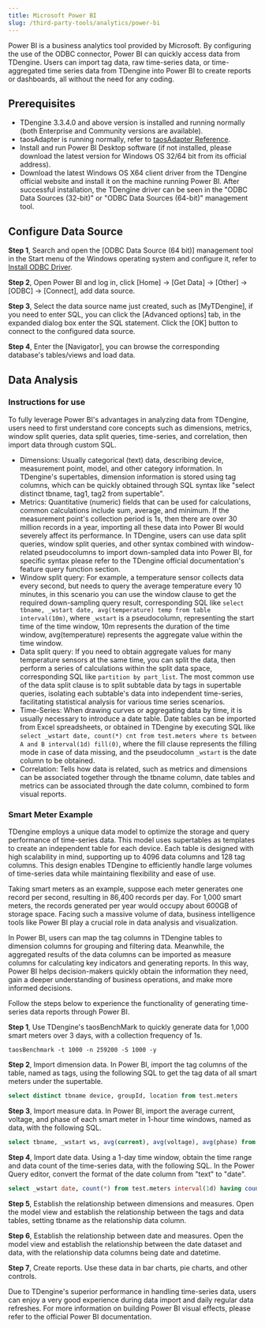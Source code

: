 ```yaml
---
title: Microsoft Power BI
slug: /third-party-tools/analytics/power-bi
---
```


Power BI is a business analytics tool provided by Microsoft. By configuring the use of the ODBC connector, Power BI can quickly access data from TDengine. Users can import tag data, raw time-series data, or time-aggregated time series data from TDengine into Power BI to create reports or dashboards, all without the need for any coding.

## Prerequisites

- TDengine 3.3.4.0 and above version is installed and running normally (both Enterprise and Community versions are available).
- taosAdapter is running normally, refer to [taosAdapter Reference](../../../tdengine-reference/components/taosadapter/).
- Install and run Power BI Desktop software (if not installed, please download the latest version for Windows OS 32/64 bit from its official address).
- Download the latest Windows OS X64 client driver from the TDengine official website and install it on the machine running Power BI. After successful installation, the TDengine driver can be seen in the "ODBC Data Sources (32-bit)" or "ODBC Data Sources (64-bit)" management tool.

## Configure Data Source

**Step 1**, Search and open the [ODBC Data Source (64 bit)] management tool in the Start menu of the Windows operating system and configure it, refer to [Install ODBC Driver](../../../tdengine-reference/client-libraries/odbc/#installation).

**Step 2**, Open Power BI and log in, click [Home] -> [Get Data] -> [Other] -> [ODBC] -> [Connect], add data source.

**Step 3**, Select the data source name just created, such as [MyTDengine], if you need to enter SQL, you can click the [Advanced options] tab, in the expanded dialog box enter the SQL statement. Click the [OK] button to connect to the configured data source.  

**Step 4**, Enter the [Navigator], you can browse the corresponding database's tables/views and load data.

## Data Analysis

### Instructions for use

To fully leverage Power BI's advantages in analyzing data from TDengine, users need to first understand core concepts such as dimensions, metrics, window split queries, data split queries, time-series, and correlation, then import data through custom SQL.

- Dimensions: Usually categorical (text) data, describing device, measurement point, model, and other category information. In TDengine's supertables, dimension information is stored using tag columns, which can be quickly obtained through SQL syntax like "select distinct tbname, tag1, tag2 from supertable".
- Metrics: Quantitative (numeric) fields that can be used for calculations, common calculations include sum, average, and minimum. If the measurement point's collection period is 1s, then there are over 30 million records in a year, importing all these data into Power BI would severely affect its performance. In TDengine, users can use data split queries, window split queries, and other syntax combined with window-related pseudocolumns to import down-sampled data into Power BI, for specific syntax please refer to the TDengine official documentation's feature query function section.
- Window split query: For example, a temperature sensor collects data every second, but needs to query the average temperature every 10 minutes, in this scenario you can use the window clause to get the required down-sampling query result, corresponding SQL like `select tbname, _wstart date, avg(temperature) temp from table interval(10m)`, where `_wstart` is a pseudocolumn, representing the start time of the time window, 10m represents the duration of the time window, avg(temperature) represents the aggregate value within the time window.
- Data split query: If you need to obtain aggregate values for many temperature sensors at the same time, you can split the data, then perform a series of calculations within the split data space, corresponding SQL like `partition by part_list`. The most common use of the data split clause is to split subtable data by tags in supertable queries, isolating each subtable's data into independent time-series, facilitating statistical analysis for various time series scenarios.
- Time-Series: When drawing curves or aggregating data by time, it is usually necessary to introduce a date table. Date tables can be imported from Excel spreadsheets, or obtained in TDengine by executing SQL like `select _wstart date, count(*) cnt from test.meters where ts between A and B interval(1d) fill(0)`, where the fill clause represents the filling mode in case of data missing, and the pseudocolumn `_wstart` is the date column to be obtained.
- Correlation: Tells how data is related, such as metrics and dimensions can be associated together through the tbname column, date tables and metrics can be associated through the date column, combined to form visual reports.

### Smart Meter Example

TDengine employs a unique data model to optimize the storage and query performance of time-series data. This model uses supertables as templates to create an independent table for each device. Each table is designed with high scalability in mind, supporting up to 4096 data columns and 128 tag columns. This design enables TDengine to efficiently handle large volumes of time-series data while maintaining flexibility and ease of use.

Taking smart meters as an example, suppose each meter generates one record per second, resulting in 86,400 records per day. For 1,000 smart meters, the records generated per year would occupy about 600GB of storage space. Facing such a massive volume of data, business intelligence tools like Power BI play a crucial role in data analysis and visualization.

In Power BI, users can map the tag columns in TDengine tables to dimension columns for grouping and filtering data. Meanwhile, the aggregated results of the data columns can be imported as measure columns for calculating key indicators and generating reports. In this way, Power BI helps decision-makers quickly obtain the information they need, gain a deeper understanding of business operations, and make more informed decisions.

Follow the steps below to experience the functionality of generating time-series data reports through Power BI.  

**Step 1**, Use TDengine's taosBenchMark to quickly generate data for 1,000 smart meters over 3 days, with a collection frequency of 1s.

```shell
taosBenchmark -t 1000 -n 259200 -S 1000 -y
```

**Step 2**, Import dimension data. In Power BI, import the tag columns of the table, named as tags, using the following SQL to get the tag data of all smart meters under the supertable.

```sql
select distinct tbname device, groupId, location from test.meters
```

**Step 3**, Import measure data. In Power BI, import the average current, voltage, and phase of each smart meter in 1-hour time windows, named as data, with the following SQL.

```sql
select tbname, _wstart ws, avg(current), avg(voltage), avg(phase) from test.meters PARTITION by tbname interval(1h)
```

**Step 4**, Import date data. Using a 1-day time window, obtain the time range and data count of the time-series data, with the following SQL. In the Power Query editor, convert the format of the date column from "text" to "date".

```sql
select _wstart date, count(*) from test.meters interval(1d) having count(*)>0
```

**Step 5**, Establish the relationship between dimensions and measures. Open the model view and establish the relationship between the tags and data tables, setting tbname as the relationship data column.  

**Step 6**, Establish the relationship between date and measures. Open the model view and establish the relationship between the date dataset and data, with the relationship data columns being date and datetime.  

**Step 7**, Create reports. Use these data in bar charts, pie charts, and other controls.  

Due to TDengine's superior performance in handling time-series data, users can enjoy a very good experience during data import and daily regular data refreshes. For more information on building Power BI visual effects, please refer to the official Power BI documentation.
